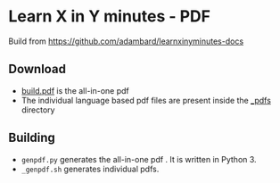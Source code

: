 # Learn X in Y minutes - PDF

Build from https://github.com/adambard/learnxinyminutes-docs


## Download

* [build.pdf](build.pdf) is the all-in-one pdf
* The individual language based pdf files are present inside the [_pdfs](_pdfs) directory


## Building

* `genpdf.py` generates the all-in-one pdf . It is written in Python 3.
* `_genpdf.sh` generates individual pdfs.